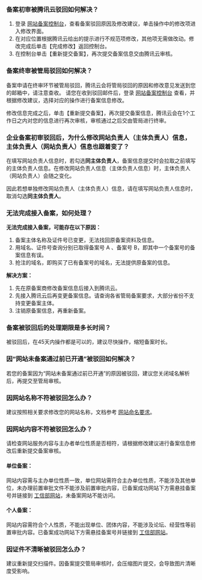 ### 备案初审被腾讯云驳回如何解决？

1. 登录 [网站备案控制台](https://console.cloud.tencent.com/beian)，查看备案驳回原因及修改建议，单击操作中的修改项进入修改界面。
2. 在对应位置根据腾讯云给出的提示进行不规范项修改，其他项无需做改动。修改完成后单击【完成修改】返回控制台。
3. 在控制台单击【重新提交备案】，再次提交备案信息交由腾讯云审核。

### 备案终审被管局驳回如何解决？

备案申请在终审环节被管局驳回，腾讯云会将管局驳回的原因和修改意见发送到您的邮箱中，请注意查收。
请您在收到驳回邮件后，登录 [网站备案控制台](https://console.cloud.tencent.com/beian) 查看，并根据修改建议，选择对应的操作进行备案信息修改。

修改信息完成之后，单击【重新提交备案】，再次提交备案信息，腾讯云会在1个工作日之内对您的信息进行再次审核，审核通过之后交由管局进行终审。

### 企业备案初审驳回后，为什么修改网站负责人（主体负责人）信息，主体负责人（网站负责人）信息也跟着变了？

在填写网站负责人信息时，若勾选**同主体负责人**，备案信息提交时会拉取之前填写的主体负责人信息。在修改网站负责人信息（主体负责人信息）时，主体负责人（网站负责人）会随之变化。

因此若想单独修改网站负责人（主体负责人）信息，请在填写网站负责人信息时，取消勾选**同主体负责人**。

### 无法完成接入备案，如何处理？

**无法完成接入备案，可能存在以下原因：** 
1. 备案主体名称及证件号已变更，无法找回原备案资料及信息。
2. 用域名、证件号查询分别已取得备案号 A 、备案号 B，即其中一个备案号的备案信息有误。
3. 抢注的域名，即购买了已有备案号的域名，无法提供原备案的信息。

**解决方案：** 
1. 先在原备案商修改备案信息后接入到腾讯云。
2. 先接入腾讯云后再变更备案信息。请查询各省管局备案要求，大部分省份不支持变更备案主体。
3. 注销原备案信息，再重新备案。

### 备案被驳回后的处理期限是多长时间？

被驳回后，在45天内操作都是可以的，建议尽快操作，缩短备案时长。 

### 因“网站未备案通过前已开通”被驳回如何解决？

若您的备案因为“网站未备案通过前已开通”的原因被驳回，建议您关闭域名解析后，再提交至管局审核。 

### 因网站名称不符被驳回怎么办？

建议按照相关要求修改您的网站名称，文档参考 [网站命名要求](https://cloud.tencent.com/document/product/243/11740)。

### 因网站内容不符被驳回怎么办？

请检查网站服务内容与主办者单位性质是否相符，请根据修改建议进行备案信息修改后重新提交备案审核。

#### 单位备案：

网站内容需与主办单位性质一致，单位网站需符合主办单位性质，不能涉及其他单位，未办理前置审批文件不能涉及前置审批内容，已备案成功网站下方需悬挂备案号并链接到 [工信部网站](http://www.beian.miit.gov.cn./)，未备案网站不能访问。 

#### 个人备案：
网站内容需符合个人性质，不能出现单位、团体内容，不能涉及论坛、经营性等前置审批内容。已备案成功网站下方需悬挂备案号并链接到 [工信部网站](http://www.beian.miit.gov.cn./)。

### 因证件不清晰被驳回怎么办？

建议重新提交扫描件。因备案提交管局审核时，会压缩图片提交，会导致图片清晰度受影响。

